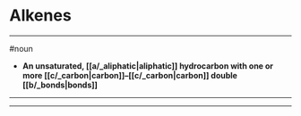 # Alkenes
---
#noun
- **An unsaturated, [[a/_aliphatic|aliphatic]] hydrocarbon with one or more [[c/_carbon|carbon]]–[[c/_carbon|carbon]] double [[b/_bonds|bonds]]**
---
---
